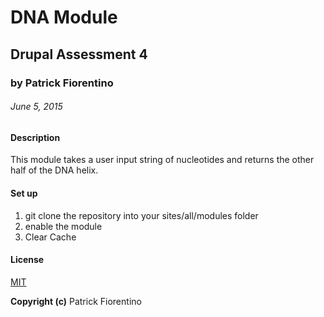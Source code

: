 # DNA Module
## Drupal Assessment 4

### by Patrick Fiorentino

###### June 5, 2015

#### Description

This module takes a user input string of nucleotides and returns the other half of the DNA helix.

#### Set up

1. git clone the repository into your sites/all/modules folder
2. enable the module
3. Clear Cache
#### License

[MIT](https://github.com/twbs/bootstrap/blob/master/LICENSE)

**Copyright (c)** Patrick Fiorentino

